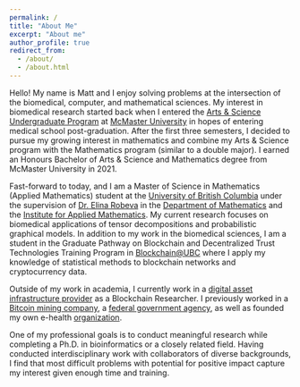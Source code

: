 ```yaml
---
permalink: /
title: "About Me"
excerpt: "About me"
author_profile: true
redirect_from: 
  - /about/
  - /about.html
---
```


Hello! My name is Matt and I enjoy solving problems at the intersection of the biomedical, computer, and mathematical sciences. My interest in biomedical research started back when I entered the [Arts & Science Undergraduate Program](https://artsci.mcmaster.ca/) at [McMaster University](https://www.mcmaster.ca/) in hopes of entering medical school post-graduation. After the first three semesters, I decided to pursue my growing interest in mathematics and combine my Arts & Science program with the Mathematics program (similar to a double major). I earned an Honours Bachelor of Arts & Science and Mathematics degree from McMaster University in 2021.

Fast-forward to today, and I am a Master of Science in Mathematics (Applied Mathematics) student at the [University of British Columbia](https://www.ubc.ca/) under the supervision of [Dr. Elina Robeva](https://personal.math.ubc.ca/~erobeva/index.html) in the [Department of Mathematics](https://www.math.ubc.ca/home) and the [Institute for Applied Mathematics](https://www.iam.ubc.ca/). My current research focuses on biomedical applications of tensor decompositions and probabilistic graphical models. In addition to my work in the biomedical sciences, I am a student in the Graduate Pathway on Blockchain and Decentralized Trust Technologies Training Program in [Blockchain@UBC](https://blockchain.ubc.ca/) where I apply my knowledge of statistical methods to blockchain networks and cryptocurrency data.

Outside of my work in academia, I currently work in a [digital asset infrastructure provider](https://www.aquanow.io/) as a Blockchain Researcher. I previously worked in a [Bitcoin mining company](https://www.blockwaresolutions.com/), a [federal government agency](https://www.statcan.gc.ca/en/start), as well as founded my own e-health [organization](https://llettonna.com/). 

One of my professional goals is to conduct meaningful research while completing a Ph.D. in bioinformatics or a closely related field. Having conducted interdisciplinary work with collaborators of diverse backgrounds, I find that most difficult problems with potential for positive impact capture my interest given enough time and training.
